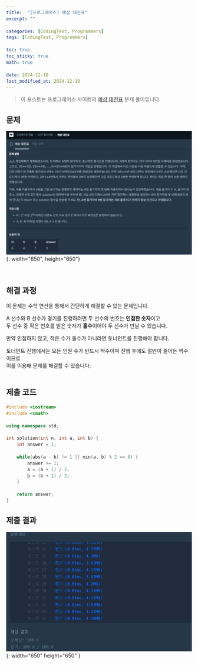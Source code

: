 ```yaml
---
title:  "[프로그래머스] 예상 대진표"
excerpt: ""

categories: [CodingTest, Programmers]
tags: [CodingTest, Programmers]

toc: true
toc_sticky: true
math: true
 
date: 2024-12-18
last_modified_at: 2024-12-18
---
```


> 이 포스트는 프로그래머스 사이트의 [예상 대진표](https://school.programmers.co.kr/learn/courses/30/lessons/12985) 문제 풀이입니다.  

## 문제

![문제](/assets/img/Programmers/예상대진표_문제.png){: width="650", height="650"}  

<br/>

## 해결 과정

이 문제는 수학 연산을 통해서 간단하게 해결할 수 있는 문제입니다.  

A 선수와 B 선수가 경기를 진행하려면 두 선수의 번호는 **인접한 숫자**이고  
두 선수 중 작은 번호를 받은 숫자가 **홀수**이어야 두 선수가 만날 수 있습니다.  

만약 인접하지 않고, 작은 수가 홀수가 아니라면 토너먼트를 진행해야 합니다.  

토너먼트 진행에서는 모든 인원 수가 반드시 짝수이며 진행 후에도 절반이 줄어든 짝수이므로  
이를 이용해 문제를 해결할 수 있습니다.  
<br/>

## 제출 코드

```c++
#include <iostream>
#include <cmath>

using namespace std;

int solution(int n, int a, int b) {
    int answer = 1;
    
    while(abs(a - b) != 1 || min(a, b) % 2 == 0) {
        answer += 1;
        a = (a + 1) / 2;
        b = (b + 1) / 2;
    }

    return answer;
}
```

## 제출 결과

![01](/assets/img/Programmers/예상대진표_결과.png){: width="650" height="650" }  